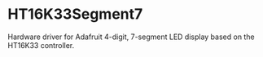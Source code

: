 # HT16K33Segment7
Hardware driver for Adafruit 4-digit, 7-segment LED display based on the HT16K33 controller.
